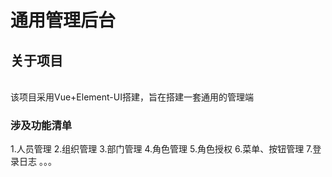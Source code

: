 # 通用管理后台
## 关于项目
<br>该项目采用Vue+Element-UI搭建，旨在搭建一套通用的管理端 </br>
### 涉及功能清单
1.人员管理
2.组织管理
3.部门管理
4.角色管理
5.角色授权
6.菜单、按钮管理
7.登录日志
。。。
